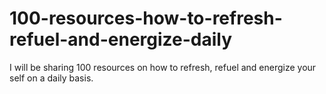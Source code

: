 # 100-resources-how-to-refresh-refuel-and-energize-daily
I will be sharing 100 resources on how to refresh, refuel and energize your self on a daily basis.
